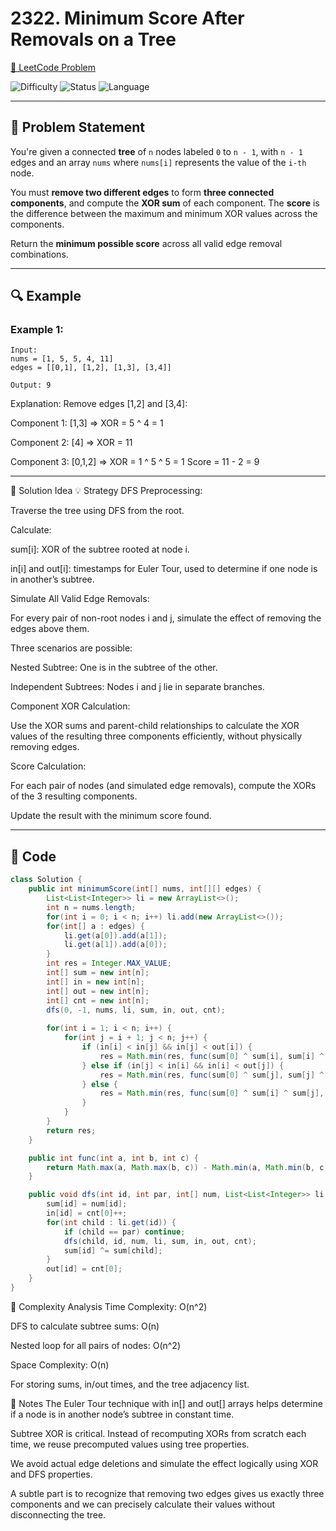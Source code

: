 # 2322. Minimum Score After Removals on a Tree

[🔗 LeetCode Problem](https://leetcode.com/problems/minimum-score-after-removals-on-a-tree/)  

![Difficulty](https://img.shields.io/badge/Difficulty-Hard-red)
![Status](https://img.shields.io/badge/Status-Solved-brightgreen.svg)
![Language](https://img.shields.io/badge/Language-Java-blue.svg)

---

## 📌 Problem Statement

You're given a connected **tree** of `n` nodes labeled `0` to `n - 1`, with `n - 1` edges and an array `nums` where `nums[i]` represents the value of the `i-th` node.

You must **remove two different edges** to form **three connected components**, and compute the **XOR sum** of each component. The **score** is the difference between the maximum and minimum XOR values across the components.

Return the **minimum possible score** across all valid edge removal combinations.

---

## 🔍 Example

### Example 1:
```text
Input: 
nums = [1, 5, 5, 4, 11]
edges = [[0,1], [1,2], [1,3], [3,4]]

Output: 9
```
Explanation:
Remove edges [1,2] and [3,4]:

Component 1: [1,3] => XOR = 5 ^ 4 = 1

Component 2: [4] => XOR = 11

Component 3: [0,1,2] => XOR = 1 ^ 5 ^ 5 = 1
Score = 11 - 2 = 9

---

🚀 Solution Idea
💡 Strategy
DFS Preprocessing:

Traverse the tree using DFS from the root.

Calculate:

sum[i]: XOR of the subtree rooted at node i.

in[i] and out[i]: timestamps for Euler Tour, used to determine if one node is in another’s subtree.

Simulate All Valid Edge Removals:

For every pair of non-root nodes i and j, simulate the effect of removing the edges above them.

Three scenarios are possible:

Nested Subtree: One is in the subtree of the other.

Independent Subtrees: Nodes i and j lie in separate branches.

Component XOR Calculation:

Use the XOR sums and parent-child relationships to calculate the XOR values of the resulting three components efficiently, without physically removing edges.

Score Calculation:

For each pair of nodes (and simulated edge removals), compute the XORs of the 3 resulting components.

Update the result with the minimum score found.



---

## 🧾 Code

```java
class Solution {
    public int minimumScore(int[] nums, int[][] edges) {
        List<List<Integer>> li = new ArrayList<>();
        int n = nums.length;
        for(int i = 0; i < n; i++) li.add(new ArrayList<>());
        for(int[] a : edges) {
            li.get(a[0]).add(a[1]);
            li.get(a[1]).add(a[0]);
        }
        int res = Integer.MAX_VALUE;
        int[] sum = new int[n];
        int[] in = new int[n];
        int[] out = new int[n];
        int[] cnt = new int[n];
        dfs(0, -1, nums, li, sum, in, out, cnt);
        
        for(int i = 1; i < n; i++) {
            for(int j = i + 1; j < n; j++) {
                if (in[i] < in[j] && in[j] < out[i]) {
                    res = Math.min(res, func(sum[0] ^ sum[i], sum[i] ^ sum[j], sum[j]));
                } else if (in[j] < in[i] && in[i] < out[j]) {
                    res = Math.min(res, func(sum[0] ^ sum[j], sum[j] ^ sum[i], sum[i]));
                } else {
                    res = Math.min(res, func(sum[0] ^ sum[i] ^ sum[j], sum[i], sum[j]));
                }
            }
        }
        return res;
    }

    public int func(int a, int b, int c) {
        return Math.max(a, Math.max(b, c)) - Math.min(a, Math.min(b, c));
    }

    public void dfs(int id, int par, int[] num, List<List<Integer>> li, int[] sum, int[] in, int[] out, int[] cnt) {
        sum[id] = num[id];
        in[id] = cnt[0]++;
        for(int child : li.get(id)) {
            if (child == par) continue;
            dfs(child, id, num, li, sum, in, out, cnt);
            sum[id] ^= sum[child];
        }
        out[id] = cnt[0];
    }
}
```
🧠 Complexity Analysis
Time Complexity: O(n^2)

DFS to calculate subtree sums: O(n)

Nested loop for all pairs of nodes: O(n^2)

Space Complexity: O(n)

For storing sums, in/out times, and the tree adjacency list.

📌 Notes
The Euler Tour technique with in[] and out[] arrays helps determine if a node is in another node’s subtree in constant time.

Subtree XOR is critical. Instead of recomputing XORs from scratch each time, we reuse precomputed values using tree properties.

We avoid actual edge deletions and simulate the effect logically using XOR and DFS properties.

A subtle part is to recognize that removing two edges gives us exactly three components and we can precisely calculate their values without disconnecting the tree.
